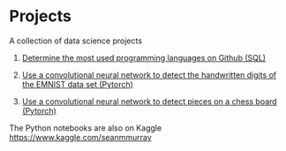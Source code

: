 # Projects

A collection of data science projects

1. [Determine the most used programming languages on Github (SQL)](https://github.com/smury/Kaggle/tree/main/most-used-languages-on-github.ipynb)

2. [Use a convolutional neural network to detect the handwritten digits of the EMNIST data set (Pytorch)](https://github.com/smury/Kaggle/tree/main/emnist-digits-cnn-99-6.ipynb)

3. [Use a convolutional neural network to detect pieces on a chess board (Pytorch)](https://github.com/smury/Kaggle/tree/main/identify-the-layout-of-a-chess-board.ipynb)


The Python notebooks are also on Kaggle https://www.kaggle.com/seanmmurray
